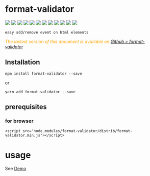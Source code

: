 # format-validator

<div style="display:inline">
    <a target="_blank" title="build" href="https://travis-ci.org/Sylvain59650/format-validator"><img src="https://travis-ci.org/Sylvain59650/format-validator.png?branch=master" /></a>
    <a target="_blank" title="version" href="https://www.npmjs.com/package/format-validator"><img src="https://img.shields.io/npm/v/format-validator.svg" /></a>
    <a target="_blank" title="package" href="https://github.com/Sylvain59650/format-validator"><img src="https://img.shields.io/github/package-json/v/Sylvain59650/format-validator.svg" /></a>
    <a target="_blank" title="dependencies" href="https://david-dm.org/Sylvain59650/format-validator"><img src="https://img.shields.io/david/Sylvain59650/format-validator.svg" /></a>
    <a target="_blank" title="dependencies graph" href="http://npm.anvaka.com/#/view/2d/format-validator"><img src="https://img.shields.io/badge/dependencies-graph-blue.svg" /></a>
    <img src="https://img.shields.io/bundlephobia/min/format-validator.svg" />
    <img src="https://img.shields.io/badge/eslint-ok-blue.svg" />
    <a target="_blank" title="tests" href="https://sylvain59650.github.io/format-validator/"><img src="https://img.shields.io/badge/tests-passing-brightgreen.svg" /></a>
    <a target="_blank" title="downloads" href="https://www.jsdelivr.com/package/npm/format-validator"><img src="https://data.jsdelivr.com/v1/package/npm/format-validator/badge" /></a>
    <a target="_blank" title="cdn" href="https://cdn.jsdelivr.net/npm/format-validator/distrib/format-validator.min.js"><img src="https://img.shields.io/badge/cdn-jsdeliv-black.svg" /></a>
    <img src="https://img.shields.io/npm/l/format-validator.svg" />
    <img src="https://hits.dwyl.com/Sylvain59650/format-validator.svg" />
  </div>

    easy add/remove event on html elements

 <div class="Note" style="color:orange;font-style:italic">
 
  The lastest version of this document is available on [Github > format-validator](https://github.com/Sylvain59650/format-validator/tree/master/README.md)
</div>


## Installation

    npm install format-validator --save

or

    yarn add format-validator --save


## prerequisites

### for browser

 
    <script src="node_modules/format-validator/distrib/format-validator.min.js"></script>



# usage

See [Demo](https://sylvain59650.github.io/format-validator/)